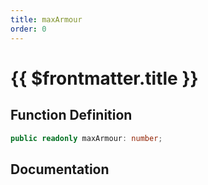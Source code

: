 ```yaml
---
title: maxArmour
order: 0
---
```


# {{ $frontmatter.title }}

## Function Definition

```ts
public readonly maxArmour: number;
```

## Documentation

<!--@include: ./parts/maxArmour.md-->
